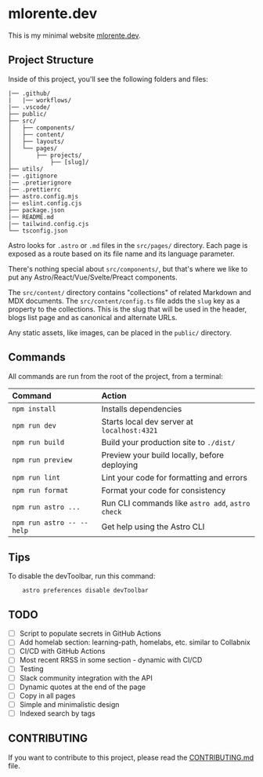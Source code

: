# mlorente.dev

This is my minimal website [mlorente.dev](https://mlorente.dev).

## Project Structure

Inside of this project, you'll see the following folders and files:

```text
|── .github/
|   |── workflows/
|── .vscode/
├── public/
├── src/
│   ├── components/
│   ├── content/
│   ├── layouts/
│   └── pages/
│       ├── projects/
│           ├── [slug]/
├── utils/
|── .gitignore
|── .pretierignore
|── .prettierrc
├── astro.config.mjs
|── eslint.config.cjs
├── package.json
|── README.md
|── tailwind.config.cjs
└── tsconfig.json
```

Astro looks for `.astro` or `.md` files in the `src/pages/` directory. Each page is exposed as a route based on its file name and its language parameter.

There's nothing special about `src/components/`, but that's where we like to put any Astro/React/Vue/Svelte/Preact components.

The `src/content/` directory contains "collections" of related Markdown and MDX documents.
The `src/content/config.ts` file adds the `slug` key as a property to the collections. This is the slug that will be used in the header, blogs list page and as canonical and alternate URLs.

Any static assets, like images, can be placed in the `public/` directory.

## Commands

All commands are run from the root of the project, from a terminal:

| Command                   | Action                                           |
| :------------------------ | :----------------------------------------------- |
| `npm install`             | Installs dependencies                            |
| `npm run dev`             | Starts local dev server at `localhost:4321`      |
| `npm run build`           | Build your production site to `./dist/`          |
| `npm run preview`         | Preview your build locally, before deploying     |
| `npm run lint`            | Lint your code for formatting and errors         |
| `npm run format`          | Format your code for consistency                 |
| `npm run astro ...`       | Run CLI commands like `astro add`, `astro check` |
| `npm run astro -- --help` | Get help using the Astro CLI                     |

## Tips

To disable the devToolbar, run this command:

```shell
    astro preferences disable devToolbar
```

## TODO

- [ ] Script to populate secrets in GitHub Actions
- [ ] Add homelab section: learning-path, homelabs, etc. similar to Collabnix
- [ ] CI/CD with GitHub Actions
- [ ] Most recent RRSS in some section - dynamic with CI/CD
- [ ] Testing
- [ ] Slack community integration with the API
- [ ] Dynamic quotes at the end of the page
- [ ] Copy in all pages
- [ ] Simple and minimalistic design
- [ ] Indexed search by tags

## CONTRIBUTING

If you want to contribute to this project, please read the [CONTRIBUTING.md](CONTRIBUTING.md) file.
